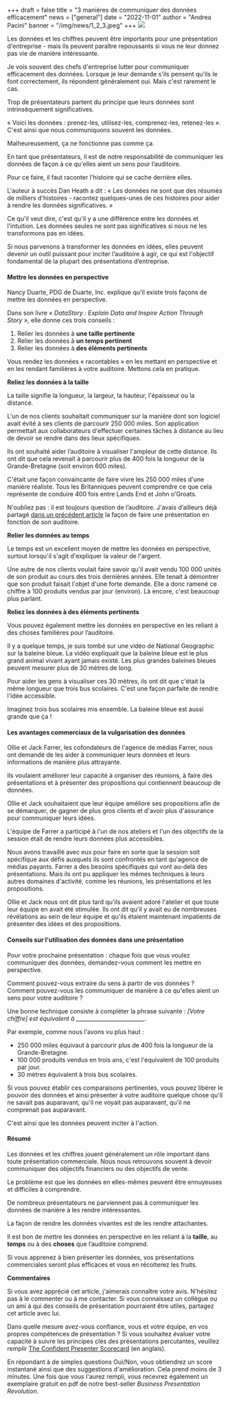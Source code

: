 +++
draft = false
title = "3 manières de communiquer des données efficacement"
news = ["general"]
date = "2022-11-01"
author = "Andrea Pacini"
banner = "/img/news/1_2_3.jpeg"
+++
![](/img/news/1_2_3.jpeg)

Les données et les chiffres peuvent être importants pour une présentation d'entreprise - mais ils peuvent paraître repoussants si vous ne leur donnez pas vie de manière intéressante.

Je vois souvent des chefs d'entreprise lutter pour communiquer efficacement des données. Lorsque je leur demande s'ils pensent qu'ils le font correctement, ils répondent généralement oui. Mais c'est rarement le cas.

Trop de présentateurs partent du principe que leurs données sont intrinsèquement significatives.

« Voici les données : prenez-les, utilisez-les, comprenez-les, retenez-les ». C'est ainsi que nous communiquons souvent les données. 

Malheureusement, ça ne fonctionne pas comme ça. 

En tant que présentateurs, il est de notre responsabilité de communiquer les données de façon à ce qu'elles aient un sens pour l’auditoire. 

Pour ce faire, il faut raconter l'histoire qui se cache derrière elles.

L'auteur à succès Dan Heath a dit : « Les données ne sont que des résumés de milliers d'histoires - racontez quelques-unes de ces histoires pour aider à rendre les données significatives. »

Ce qu'il veut dire, c'est qu'il y a une différence entre les données et l'intuition. Les données seules ne sont pas significatives si nous ne les transformons pas en idées. 

Si nous parvenons à transformer les données en idées, elles peuvent devenir un outil puissant pour inciter l’auditoire à agir, ce qui est l'objectif fondamental de la plupart des présentations d’entreprise.

#### **Mettre les données en perspective**

Nancy Duarte, PDG de Duarte, Inc. explique qu'il existe trois façons de mettre les données en perspective.

Dans son livre *« DataStory : Explain Data and Inspire Action Through Story »*, elle donne ces trois conseils :

1. Relier les données à **une taille pertinente** 
2. Relier les données à **un temps pertinent**
3. Relier les données à **des éléments pertinents**

Vous rendez les données « racontables » en les mettant en perspective et en les rendant familières à votre auditoire. Mettons cela en pratique. 

**Reliez les données à la taille**

La taille signifie la longueur, la largeur, la hauteur, l'épaisseur ou la distance. 

L'un de nos clients souhaitait communiquer sur la manière dont son logiciel avait évité à ses clients de parcourir 250 000 miles. Son application permettait aux collaborateurs d'effectuer certaines tâches à distance au lieu de devoir se rendre dans des lieux spécifiques.

Ils ont souhaité aider l’auditoire à visualiser l'ampleur de cette distance. Ils ont dit que cela revenait à parcourir plus de 400 fois la longueur de la Grande-Bretagne (soit environ 600 miles). 

C'était une façon convaincante de faire vivre les 250 000 miles d'une manière réaliste. Tous les Britanniques peuvent comprendre ce que cela représente de conduire 400 fois entre Lands End et John o'Groats.

N'oubliez pas : il est toujours question de l’auditoire. J'avais d’ailleurs déjà partagé [dans un précédent article](https://www.ideasonstage.fr/news/2022/08/23/2022-11-17-comment_rendre_votre_message_pertinent_pour_votre_auditoire/) la façon de faire une présentation en fonction de son auditoire.

**Relier les données au temps**

Le temps est un excellent moyen de mettre les données en perspective, surtout lorsqu'il s'agit d'expliquer la valeur de l'argent.

Une autre de nos clients voulait faire savoir qu'il avait vendu 100 000 unités de son produit au cours des trois dernières années. Elle tenait à démontrer que son produit faisait l'objet d'une forte demande. Elle a donc ramené ce chiffre à 100 produits vendus par jour (environ). Là encore, c'est beaucoup plus parlant.

**Reliez les données à des éléments pertinents**

Vous pouvez également mettre les données en perspective en les reliant à des choses familières pour l’auditoire.

Il y a quelque temps, je suis tombé sur une vidéo de National Geographic sur la baleine bleue. La vidéo expliquait que la baleine bleue est le plus grand animal vivant ayant jamais existé. Les plus grandes baleines bleues peuvent mesurer plus de 30 mètres de long. 

Pour aider les gens à visualiser ces 30 mètres, ils ont dit que c'était la même longueur que trois bus scolaires. C'est une façon parfaite de rendre l'idée accessible.

Imaginez trois bus scolaires mis ensemble. La baleine bleue est aussi grande que ça !

#### **Les avantages commerciaux de la vulgarisation des données** 

Ollie et Jack Farrer, les cofondateurs de l'agence de médias Farrer, nous ont demandé de les aider à communiquer leurs données et leurs informations de manière plus attrayante.

Ils voulaient améliorer leur capacité à organiser des réunions, à faire des présentations et à présenter des propositions qui contiennent beaucoup de données.

Ollie et Jack souhaitaient que leur équipe améliore ses propositions afin de se démarquer, de gagner de plus gros clients et d'avoir plus d'assurance pour communiquer leurs idées.

L'équipe de Farrer a participé à l'un de nos ateliers et l'un des objectifs de la session était de rendre leurs données plus accessibles.

Nous avons travaillé avec eux pour faire en sorte que la session soit spécifique aux défis auxquels ils sont confrontés en tant qu'agence de médias payants. Farrer a des besoins spécifiques qui vont au-delà des présentations. Mais ils ont pu appliquer les mêmes techniques à leurs autres domaines d'activité, comme les réunions, les présentations et les propositions.

Ollie et Jack nous ont dit plus tard qu'ils avaient adoré l'atelier et que toute leur équipe en avait été stimulée. Ils ont dit qu'il y avait eu de nombreuses révélations au sein de leur équipe et qu'ils étaient maintenant impatients de présenter des idées et des propositions. 

#### **Conseils sur l'utilisation des données dans une présentation**

Pour votre prochaine présentation : chaque fois que vous voulez communiquer des données, demandez-vous comment les mettre en perspective. 

Comment pouvez-vous extraire du sens à partir de vos données ? Comment pouvez-vous les communiquer de manière à ce qu'elles aient un sens pour votre auditoire ?

Une bonne technique consiste à compléter la phrase suivante : *\[Votre chiffre] est équivalent à \_\_\_\_\_\_\_\_\_\_\_\_\_\_\_\_\_\_\_\_\_\_\_\__.*

Par exemple, comme nous l'avons vu plus haut :

* 250 000 miles équivaut à parcourir plus de 400 fois la longueur de la Grande-Bretagne. 
* 100 000 produits vendus en trois ans, c'est l'équivalent de 100 produits par jour. 
* 30 mètres équivalent à trois bus scolaires.

Si vous pouvez établir ces comparaisons pertinentes, vous pouvez libérer le pouvoir des données et ainsi présenter à votre auditoire quelque chose qu'il ne savait pas auparavant, qu'il ne voyait pas auparavant, qu'il ne comprenait pas auparavant.

C'est ainsi que les données peuvent inciter à l'action.

#### **Résumé**

Les données et les chiffres jouent généralement un rôle important dans toute présentation commerciale. Nous nous retrouvons souvent à devoir communiquer des objectifs financiers ou des objectifs de vente.

Le problème est que les données en elles-mêmes peuvent être ennuyeuses et difficiles à comprendre.

De nombreux présentateurs ne parviennent pas à communiquer les données de manière à les rendre intéressantes.

La façon de rendre les données vivantes est de les rendre attachantes. 

Il est bon de mettre les données en perspective en les reliant à la **taille**, au **temps** ou à des **choses** que l’auditoire comprend.

Si vous apprenez à bien présenter les données, vos présentations commerciales seront plus efficaces et vous en récolterez les fruits.

**Commentaires**

Si vous avez apprécié cet article, j'aimerais connaître votre avis. N'hésitez pas à le commenter ou à me contacter. Si vous connaissez un collègue ou un ami à qui des conseils de présentation pourraient être utiles, partagez cet article avec lui. 

Dans quelle mesure avez-vous confiance, vous et votre équipe, en vos propres compétences de présentation ? Si vous souhaitez évaluer votre capacité à suivre les principes clés des présentations percutantes, veuillez remplir [The Confident Presenter Scorecard](https://presentationscorecard.scoreapp.com/) (en anglais). 

En répondant à de simples questions Oui/Non, vous obtiendrez un score instantané ainsi que des suggestions d'amélioration. Cela prend moins de 3 minutes. Une fois que vous l'aurez rempli, vous recevrez également un exemplaire gratuit en pdf de notre best-seller *Business Presentation Revolution*.